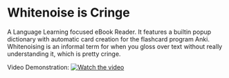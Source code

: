 # Whitenoise is Cringe

A Language Learning focused eBook Reader. It features a builtin popup dictionary with automatic card creation for the flashcard program Anki.
Whitenoising is an informal term for when you gloss over text without really understanding it, which is pretty cringe.

Video Demonstration:
[![Watch the video](https://img.youtube.com/vi/Xs7iHvx2pMg/maxresdefault.jpg)](https://youtu.be/Xs7iHvx2pMg)
